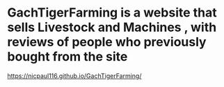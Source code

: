 # GachTigerFarming is a website that sells Livestock and Machines , with reviews of people who previously bought from the site 

https://nicpaul116.github.io/GachTigerFarming/
